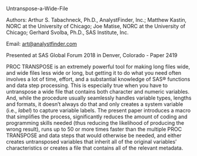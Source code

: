 Untranspose-a-Wide-File 

Authors: 
Arthur S. Tabachneck, Ph.D., AnalystFinder, Inc.; 
Matthew Kastin, NORC at the University of Chicago; 
Joe Matise, NORC at the University of Chicago; 
Gerhard Svolba, Ph.D., SAS Institute, Inc.

Email: art@analystfinder.com

Presented at SAS Global Forum 2018 in Denver, Colorado - Paper 2419

PROC TRANSPOSE is an extremely powerful tool for making long files wide, and wide files less wide or long, but getting it to do what you need often involves a lot of time, effort, and a substantial knowledge of SAS® functions and data step processing. This is especially true when you have to untranspose a wide file that contains both character and numeric variables. And, while the procedure usually seamlessly handles variable types, lengths and formats, it doesn’t always do that and only creates a system variable (i.e., _label_) to capture variable labels. The present paper introduces a macro that simplifies the process, significantly reduces the amount of coding and programming skills needed (thus reducing the likelihood of producing the wrong result), runs up to 50 or more times faster than the multiple PROC TRANSPOSE and data steps that would otherwise be needed, and either creates untransposed variables that inherit all of the original variables’ characteristics or creates a file that contains all of the relevant metadata. 
